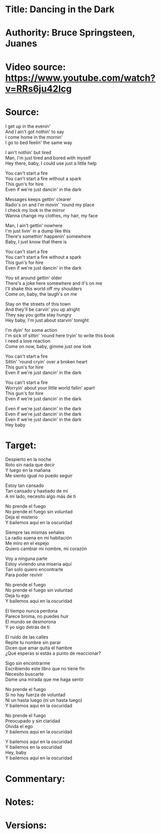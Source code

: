 # Title: Dancing in the Dark

# Authority: Bruce Springsteen, Juanes

# Video source: https://www.youtube.com/watch?v=RRs6ju42Icg

# Source:
I get up in the evenin'  
And I ain't got nothin' to say  
I come home in the mornin'  
I go to bed feelin' the same way  

I ain't nothin' but tired  
Man, I'm just tired and bored with myself  
Hey there, baby, I could use just a little help  

You can't start a fire  
You can't start a fire without a spark  
This gun's for hire  
Even if we're just dancin' in the dark  

Messages keeps gettin' clearer  
Radio's on and I'm movin' 'round my place  
I check my look in the mirror  
Wanna change my clothes, my hair, my face  

Man, I ain't gettin' nowhere  
I'm just livin' in a dump like this  
There's somethin' happenin' somewhere  
Baby, I just know that there is  

You can't start a fire  
You can't start a fire without a spark  
This gun's for hire  
Even if we're just dancin' in the dark  

You sit around gettin' older  
There's a joke here somewhere and it's on me  
I'll shake this world off my shoulders  
Come on, baby, the laugh's on me  

Stay on the streets of this town  
And they'll be carvin' you up alright  
They say you gotta stay hungry  
Hey baby, I'm just about starvin' tonight  

I'm dyin' for some action  
I'm sick of sittin' 'round here tryin' to write this book  
I need a love reaction  
Come on now, baby, gimme just one look  

You can't start a fire  
Sittin' 'round cryin' over a broken heart  
This gun's for hire  
Even if we're just dancin' in the dark  

You can't start a fire  
Worryin' about your little world fallin' apart  
This gun's for hire  
Even if we're just dancin' in the dark  

Even if we're just dancin' in the dark  
Even if we're just dancin' in the dark  
Even if we're just dancin' in the dark  
Hey baby  


# Target:  

Despierto en la noche  
Roto sin nada que decir  
Y luego en la mañana  
Me siento igual no puedo seguir  

Estoy tan cansado  
Tan cansado y hastiado de mí  
A mi lado, necesito algo más de ti  

No prende el fuego  
No prende el fuego sin voluntad  
Deja el misterio  
Y bailemos aquí en la oscuridad  

Siempre las mismas señales  
La radio suena en mi habitación  
Me miro en el espejo  
Quiero cambiar mi nombre, mi corazón  

Voy a ninguna parte  
Estoy viviendo una miseria aquí  
Tan solo quiero encontrarte  
Para poder revivir  

No prende el fuego  
No prende el fuego sin voluntad  
Deja tu ego  
Y bailemos aquí en la oscuridad  

El tiempo nunca perdona  
Parece broma, no puedes huir  
El mundo se desmorona  
Y yo sigo detrás de ti  

El ruido de las calles  
Repite tu nombre sin parar  
Dicen que amar quita el hambre  
¿Qué esperas si estás a punto de reaccionar?  

Sigo sin encontrarme  
Escribiendo este libro que no tiene fin  
Necesito buscarte  
Dame una mirada que me haga sentir  

No prende el fuego  
Si no hay fuerza de voluntad  
Ni un hasta luego (ni un hasta luego)  
Y bailemos aquí en la oscuridad  

No prende el fuego  
Preocupado y sin claridad  
Olvida el ego  
Y bailemos aquí en la oscuridad  

Y bailemos aquí en la oscuridad  
Y bailemos en la oscuridad  
Hey, baby  
Y bailemos aquí en la oscuridad  

# Commentary:  

# Notes:  

# Versions:  